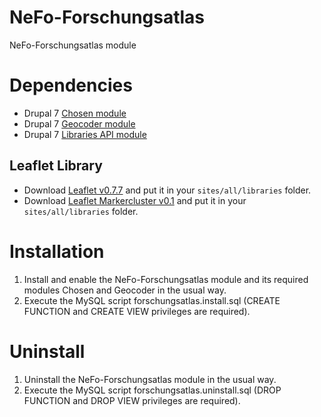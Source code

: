 # NeFo-Forschungsatlas
NeFo-Forschungsatlas module

# Dependencies
* Drupal 7 [Chosen module](https://www.drupal.org/project/chosen)
* Drupal 7 [Geocoder module](https://www.drupal.org/project/geocoder)
* Drupal 7 [Libraries API module](https://www.drupal.org/project/libraries)
## Leaflet Library
* Download [Leaflet v0.7.7](http://leafletjs.com/download.html) and put it in your `sites/all/libraries` folder.
* Download [Leaflet Markercluster v0.1](https://github.com/leaflet/Leaflet.markercluster/downloads) and put it in your `sites/all/libraries` folder.

# Installation
1. Install and enable the NeFo-Forschungsatlas module and its required modules Chosen and Geocoder in the usual way.
2. Execute the MySQL script forschungsatlas.install.sql (CREATE FUNCTION and CREATE VIEW privileges are required).

# Uninstall
1. Uninstall the NeFo-Forschungsatlas module in the usual way.
2. Execute the MySQL script forschungsatlas.uninstall.sql (DROP FUNCTION and DROP VIEW privileges are required).
